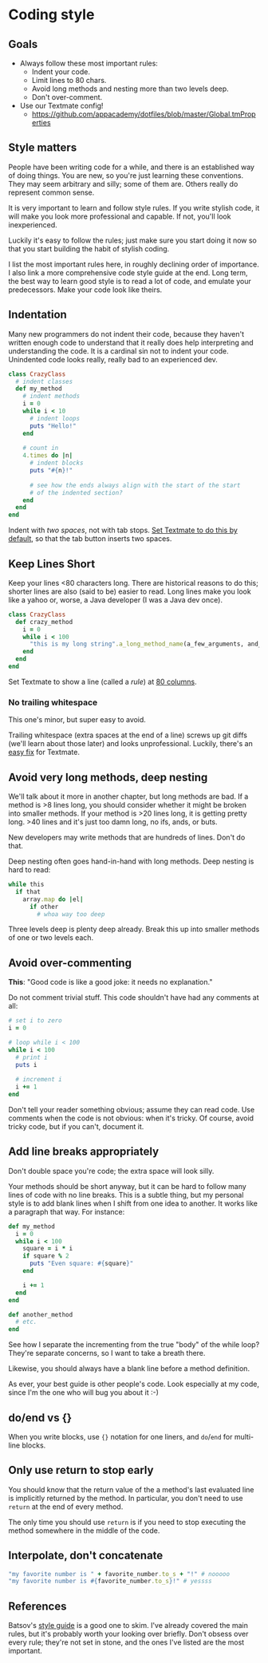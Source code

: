 # Coding style

## Goals

* Always follow these most important rules:
  * Indent your code.
  * Limit lines to 80 chars.
  * Avoid long methods and nesting more than two levels deep.
  * Don't over-comment.
* Use our Textmate config!
    * https://github.com/appacademy/dotfiles/blob/master/Global.tmProperties

## Style matters

People have been writing code for a while, and there is an established
way of doing things. You are new, so you're just learning these
conventions. They may seem arbitrary and silly; some of them
are. Others really do represent common sense.

It is very important to learn and follow style rules. If you write
stylish code, it will make you look more professional and capable. If
not, you'll look inexperienced.

Luckily it's easy to follow the rules; just make sure you start doing
it now so that you start building the habit of stylish coding.

I list the most important rules here, in roughly declining order of
importance. I also link a more comprehensive code style guide at the
end. Long term, the best way to learn good style is to read a lot of
code, and emulate your predecessors. Make your code look like theirs.

## Indentation

Many new programmers do not indent their code, because they haven't
written enough code to understand that it really does help
interpreting and understanding the code. It is a cardinal sin not to
indent your code. Unindented code looks really, really bad to an
experienced dev.

```ruby
class CrazyClass
  # indent classes
  def my_method
    # indent methods
    i = 0
    while i < 10
      # indent loops
      puts "Hello!"
    end
  
    # count in
    4.times do |n|
      # indent blocks
      puts "#{n}!"
      
      # see how the ends always align with the start of the start
      # of the indented section?
    end
  end
end
```

Indent with *two spaces*, not with tab
stops. [Set Textmate to do this by default][textmate-prefs], so
that the tab button inserts two spaces.

## Keep Lines Short

Keep your lines <80 characters long. There are historical reasons to
do this; shorter lines are also (said to be) easier to read. Long
lines make you look like a yahoo or, worse, a Java developer (I was a
Java dev once).

```ruby
class CrazyClass
  def crazy_method
    i = 0
    while i < 100
      "this is my long string".a_long_method_name(a_few_arguments, and_then, it_gets_too, long).should_have_split(this_up, a_while, ago)
    end
  end
end
```

Set Textmate to show a line (called a *rule*) at
[80 columns][textmate-prefs].

[textmate-prefs]: https://github.com/appacademy/dotfiles/blob/master/Global.tmProperties

### No trailing whitespace

This one's minor, but super easy to avoid.

Trailing whitespace (extra spaces at the end of a line) screws up git
diffs (we'll learn about those later) and looks unprofessional.
Luckily, there's an [easy fix][easy-fix] for Textmate.

[easy-fix]: https://github.com/vigetlabs/whitespace-tmbundle

## Avoid very long methods, deep nesting

We'll talk about it more in another chapter, but long methods are
bad. If a method is >8 lines long, you should consider whether it
might be broken into smaller methods. If your method is >20 lines
long, it is getting pretty long. >40 lines and it's just too damn
long, no ifs, ands, or buts.

New developers may write methods that are hundreds of lines. Don't do
that.

Deep nesting often goes hand-in-hand with long methods. Deep nesting
is hard to read:

```ruby
while this
  if that
    array.map do |el|
      if other
        # whoa way too deep
```

Three levels deep is plenty deep already. Break this up into smaller
methods of one or two levels each.

## Avoid over-commenting

**This**: "Good code is like a good joke: it needs no explanation."

Do not comment trivial stuff. This code shouldn't have had any
comments at all:

```ruby
# set i to zero
i = 0

# loop while i < 100
while i < 100
  # print i
  puts i
  
  # increment i
  i += 1
end
```

Don't tell your reader something obvious; assume they can read
code. Use comments when the code is not obvious: when it's tricky. Of
course, avoid tricky code, but if you can't, document it.

## Add line breaks appropriately

Don't double space you're code; the extra space will look silly.

Your methods should be short anyway, but it can be hard to follow many
lines of code with no line breaks. This is a subtle thing, but my
personal style is to add blank lines when I shift from one idea to
another. It works like a paragraph that way. For instance:

```ruby
def my_method
  i = 0
  while i < 100
    square = i * i
    if square % 2
      puts "Even square: #{square}"
    end

    i += 1
  end
end

def another_method
  # etc.
end
```

See how I separate the incrementing from the true "body" of the while
loop? They're separate concerns, so I want to take a breath there.

Likewise, you should always have a
blank line before a method definition.

As ever, your best guide is other people's code. Look especially at my
code, since I'm the one who will bug you about it :-)

## do/end vs {}

When you write blocks, use `{}` notation for one liners, and
`do`/`end` for multi-line blocks.

## Only use return to stop early

You should know that the return value of the a method's last evaluated
line is implicitly returned by the method. In particular, you don't
need to use `return` at the end of every method.

The only time you should use `return` is if you need to stop executing
the method somewhere in the middle of the code.

## Interpolate, don't concatenate

```ruby
"my favorite number is " + favorite_number.to_s + "!" # nooooo
"my favorite number is #{favorite_number.to_s}!" # yessss
```

## References

Batsov's [style guide][bbatsov-style] is a good one to skim. I've
already covered the main rules, but it's probably worth your looking
over briefly. Don't obsess over every rule; they're not set in stone,
and the ones I've listed are the most important.

[bbatsov-style]: https://github.com/bbatsov/ruby-style-guide
